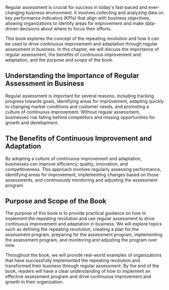 
Regular assessment is crucial for success in today's fast-paced and ever-changing business environment. It involves collecting and analyzing data on key performance indicators (KPIs) that align with business objectives, allowing organizations to identify areas for improvement and make data-driven decisions about where to focus their efforts.

This book explores the concept of the repeating revolution and how it can be used to drive continuous improvement and adaptation through regular assessment in business. In this chapter, we will discuss the importance of regular assessment, the benefits of continuous improvement and adaptation, and the purpose and scope of the book.

Understanding the Importance of Regular Assessment in Business
--------------------------------------------------------------

Regular assessment is important for several reasons, including tracking progress towards goals, identifying areas for improvement, adapting quickly to changing market conditions and customer needs, and promoting a culture of continuous improvement. Without regular assessment, businesses risk falling behind competitors and missing opportunities for growth and development.

The Benefits of Continuous Improvement and Adaptation
-----------------------------------------------------

By adopting a culture of continuous improvement and adaptation, businesses can improve efficiency, quality, innovation, and competitiveness. This approach involves regularly assessing performance, identifying areas for improvement, implementing changes based on those assessments, and continuously monitoring and adjusting the assessment program.

Purpose and Scope of the Book
-----------------------------

The purpose of this book is to provide practical guidance on how to implement the repeating revolution and use regular assessment to drive continuous improvement and adaptation in business. We will explore topics such as defining the repeating revolution, creating a plan for the assessment program, preparing for the assessment program, implementing the assessment program, and monitoring and adjusting the program over time.

Throughout the book, we will provide real-world examples of organizations that have successfully implemented the repeating revolution and transformed their business through regular assessment. By the end of the book, readers will have a clear understanding of how to implement an effective assessment program and drive continuous improvement and growth in their organization.
